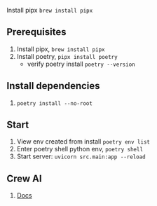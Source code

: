 Install pipx
`brew install pipx`

## Prerequisites

1. Install pipx, `brew install pipx`
2. Install poetry, `pipx install poetry`
   - verify poetry install `poetry --version`

## Install dependencies

1. `poetry install --no-root`

## Start

1. View env created from install `poetry env list`
2. Enter poetry shell python env, `poetry shell`
3. Start server: `uvicorn src.main:app --reload`

## Crew AI

1. [Docs](https://docs.crewai.com/core-concepts/Tasks/)
